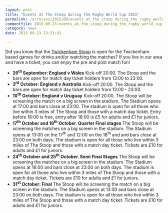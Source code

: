 ```yaml
---
layout: post
title: "Events at The Stoop during the Rugby World Cup 2015"
permalink: /archives/2015/09/events_at_the_stoop_during_the_rugby_world_cup_201.html
commentfile: 2015-09-23-events_at_the_stoop_during_the_rugby_world_cup_201
category: news
date: 2015-09-23 23:21:41

---
```


Did you know that the [Twickenham Stoop](https://stmargarets.london/directory/sports/201108150838) is open for the Twickenham based games for drinks and/or watching the matches? If you live in our area and have a ticket, you can enjoy the pre and post match fun!

-   **26<sup>th</sup> September: England v Wales**
    Kick-off 20:00. The Stoop and the bars are open for match day ticket holders from 13:00 to 23:00.
-   **3<sup>rd</sup> October: England v Australia**
    Kick-off 20:00. The Stoop and the bars are open for match day ticket holders from 13:00 - 23:00.
-   **10<sup>th</sup> October: England v Uruguay**
    Kick-off 20:00. The Stoop will be screening the match on a big screen in the stadium. The Stadium opens at 17:00 and bars close at 23:00. The stadium is open for all those who live within 3 miles of The Stoop and those with a match day ticket. Entry before 18:00 is free, entry after 18:00 is £5 for adults and £1 for juniors.
-   **17<sup>th</sup> October and 18<sup>th</sup> October. Quarter Final stages**
    The Stoop will be screening the matches on a big screen in the stadium. The Stadium opens at 13:00 on the 17<sup>th</sup> and 12:00 on the 18<sup>th</sup> and and bars close at 23:00 on both days. The stadium is open for all those who live within 3 miles of The Stoop and those with a match day ticket. Tickets are £10 for adults and £1 for juniors.
-   **24<sup>th</sup> October and 25<sup>th</sup> October. Semi Final Stages**
    The Stoop will be screening the matches on a big screen in the stadium. The Stadium opens at 16:00 and bars close at 23:00 on both days. The stadium is open for all those who live within 3 miles of The Stoop and those with a match day ticket. Tickets are £10 for adults and £1 for juniors.
-   **31<sup>st</sup> October: Final**
    The Stoop will be screening the match on a big screen in the stadium. The Stadium opens at 13:00 and bars close at 23:00 on both days. The stadium is open for all those who live within 3 miles of The Stoop and those with a match day ticket. Tickets are £10 for adults and £1 for juniors.
